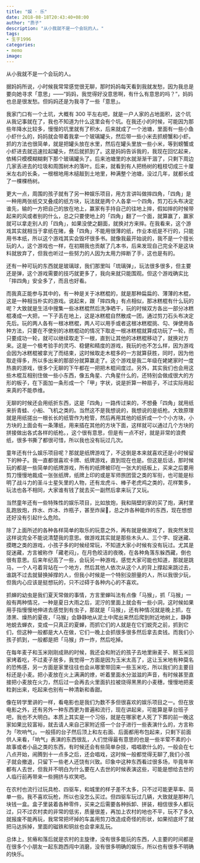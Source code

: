 ```yaml
---
title: "娱 · 乐"
date: 2018-08-18T20:43:40+08:00
author: "质子"
description: "从小我就不是一个会玩的人。"
tags:
- 生于1996
categories:
- memo
image:
---
```


从小我就不是一个会玩的人。

据妈妈所说，小时候我常常感觉很无聊，那时妈妈每天看到我就发愁，因为我总是要向她寻求「意思」——“妈妈，我觉得好没意思啊，有什么有意思的吗？”，妈妈也总是很发愁。但妈妈还是为我寻了一些「意思」。

我家门口有一个土坑，大概有 300 平左右吧，就是一户人家的占地面积，这个坑从我记事就在了，我也不知道为什么这里会有个坑。在我还小的时候，可能因为那些年降水比较多，慢慢的坑里就有了积水，后来就成了一个池塘，里面有一些小鱼小虾什么的，妈妈就会带着我拿一个玻璃罐头，然后带一些小米去抓螃蟹和小虾。抓的方法也很简单，就是把罐头放在水里，然后在罐头里放一些小米，等到螃蟹或小虾进去就迅速拉起罐头，然后就抓到了。这是妈妈告诉我的，我现在回忆起来，依稀只模模糊糊剩下那个玻璃罐头了。后来池塘里的水就渐渐干涸了，只剩下周边几家丢进去的垃圾和周围树木的落叶。后来，就看到有人把杨树的粗枝切成三十厘米左右的长条，一根根地用木槌敲到土地里，种满整个池塘，没过几年，就都长成了一棵棵杨树。

更大一点，周围的孩子就有了另一种娱乐项目，用方言讲叫做摔四角，「四角」是一种用两张纸交叉叠成的纸方块，玩法就是两个人各拿一个四角，剪刀石头布决定谁先，输的一方把自己的放在地上，赢家有手持自己的往地上摔，假如摔的时候带起来的风或者别的什么，总之只要使地上的「四角」翻了一个面，就算赢了，赢家就可以拿走别人的「四角」，如果没使之翻面，就换对方来摔。在我看来，这个游戏其实就相当于拿纸在赌，叠「四角」不能用很薄的纸，作业本纸是不行的，只能用书本纸，所以这个游戏其实会毁坏很多书。就像我最开始说的，我不是一个擅长玩的人，这个游戏也一样，在初期我也贡献了几本书，后来发现自己完全不是这块料就放弃了，但我也听过一些努力的人因为太用力摔断了手，这也是有的。

还有一种可玩的东西就是玻璃球，我们那里叫「琉璃弹」，玩法很多很多，但主要还是弹，这个游戏需要的技巧就更多了，我向来就只能围观。但这个游戏确实比「摔四角」安全多了，而且也好看。

而我真正能参与其中的，有一种是关于冰糕棍的，就是那种扁扁的、薄薄的木棍，这是一种相当朴实的游戏。说起来，跟「摔四角」有点相似，那冰糕棍有什么玩的呢？大致就是生活中搜集一些冰糕棍然后洗净晒干，玩的时候双方各出一部分冰糕棍凑成一大把，一下子丢在地上，这是冰糕棍自然散成一团，通过剪刀石头布决定先后。玩的两人各有一根冰糕棍，两人可以用手或者这根冰糕棍挑、勾、弹使用各种方法，只要在不使别的冰糕棍动的情况下取走一根冰糕棍就算成功玩了一轮，而只要成功一轮，就可以继续取走下一根，直到让其他的冰糕棍移动了，就换对方来。这是一个极考验手的灵巧、稳健和精度的游戏，我玩的也不怎么样，因为游戏会因为冰糕棍被拿光了而结束，这时候取走木棍多的一方就算获胜，同时，因为他取走得多，所以多出来的那部分就算赢走了。这个游戏是我二年级在姥姥家时一度热衷的游戏，很多个无聊的下午都在一把把木棍间度过。另外，其实我们也会用这些木棍互相别住做一些小东西，像五角星、六角星什么的，还特别会做成很大的方形的板子，在下面加一条形成一个「甲」字状，说是折算一种扇子，不过实际用起来真的不能恭维。

无聊的时候还会用纸折东西，这是「四角」一路传过来的，不想叠「四角」就用纸来折青蛙、小船、飞机之类的。当然这不是我想说的，我想说的是纸枪。大致原理就是用纸搓出一根长长的纸管作为枪管，然后再用其他的纸折成一个个小方块，小方块的上面会有一条薄纸，用来插在其他的方块下面，这样就可以通过几个方块的拼接做出各式各样的纸枪。，这个很有意思，但是有一点不好，就是非常的浪费纸，很多书撕了都很可惜，所以我也没有玩过几次。

童年还有什么娱乐项目呢？那就是纸牌游戏了，不这倒是本来就喜欢还是小时候留下的种子。我一直都很喜欢卡牌、纸牌游戏，直到现在也是。但这是后话，那时候玩的都是一些简单的纸牌游戏，所有的纸牌被印在一张大的纸板上，买来之后要用剪刀慢慢地裁成一张张纸牌，纸牌上印的或是军师旅团营之类的军衔，也可能是标明了战斗力的圣斗士星矢里的人物，还有龙虎斗、棒子老虎鸡之类的，花样繁多，玩法也各不相同，大家谁有钱了就去买一副然后拿来玩了又玩。

当然童年还有一些特殊性的娱乐项目，比如放炮，我和隔壁的家的买了炮，满村里乱跑放炮，炸水、炸冰、炸瓶子，甚至炸屎🌚，总之炸各种能炸的东西，现在想想还好没有引起什么危险。

除了上面所述的各种各样简单的取乐的玩意之外，再有就是做游戏了，我突然发现这样说完全不能说清楚我的意思。做游戏其实就是那些木头人、三个字、捉迷藏、摸瞎之类的游戏，小孩子多的时候经常玩，不知道大家小时候有没有玩过。尤其是捉迷藏，方言被称作「藏老闷」，在月色皎洁的夜晚，在各种角落东躲西藏，倒也很有意思。后来年纪高了一些，会玩另一种游戏，感觉大家可能也知道，那就是跳马，一个人弓着背站在一个地方，然后其他人依次从这个人的背上撑起来跳过去，谁跳不过去就替换掉撑的人，但我小时候是一个特别没胆量的人，所以我很少玩，但我内心应该是挺想玩的，只不过碍于各种内心的不喜欢。

抓蝉的幼虫是我们夏天常做的事情，方言里蝉叫法有点像「马猴」，抓「马猴」一般有两种情况，一种是夏日大雨之后，泥泞的里面上就会有一些小洞，这时候如果用手指慢慢地伸进去感觉到有虫子，那就是「马猴」，还有种情况就是晚上抓，在漆黑、燥热的夏夜，「马猴」会静静地从泥土中爬出来然后爬到附近地树上，静静地蜕去蝉衣，变成一只真正的夏蝉，而抓它们的人就是在它们蜕壳之前，抓到它们，但这种一般都是大人在做，它们一晚上会抓很多很多然后拿去卖钱。而我们小孩子抓到，一般都是把「马猴」炸一炸，然后吃掉。

在每年麦子和玉米刚刚成熟的时候，我还会和附近的孩子去地里揪麦子、掰玉米回家烤着吃，不过麦子居多，我觉得一方面是因为玉米太高了，这让玉米地有种莫名的恐怖感，另一方面是家里往往也会从哪里带回来一些玉米吃，所以我们的主要目标还是小麦。把小麦放在火上满满的燎，听着里面水分滋滋的声音，有时候甚至直接把小麦放在火力，然后过一会再去火里面扒拉被烧得黑黑的小麦穗，慢慢地把麦粒剥出来，吃起来也别有一种清新和香甜。

像在转学里讲的一样，看电影也是我们为数不多但很喜欢的娱乐项目之一。但在放电影之外，还有另外一种东西更为普遍和流行，现在讲起来，可能算是草台班子吧，我也不大明白。本质上其实是一个习俗，就是在哪家老人死了下葬的前一晚这家如果比较富裕，就去请人来自己家附近搭一个台子进行一些表演什么的，方言称为「吹响气」。一般搭的台子然后顶上和左右面、后面都用布包起来，只剩下前面供人来看，「响气」表演的东西很乱，人们觉得最有意思的也是一些半荤不素的小故事或者小品之类的东西，有时候还会有些简单杂技，唱唱歌什么的，一般会在七八点开始，闹腾到十一点多之后，还会唱戏，这时候一般都觉得无聊了,我们小孩子就会撤退，只留下一些老人还饶有兴致。印象中这种东西看过很多场，毕竟年年都有人去世，但我并不明白为什么要在人去世的时候表演这些，可能是想给去世的人临行前再带来一些拥挤与欢笑吧。

在农村也流行过玩具枪、四驱车，和城里的样子差不太多，只不过可能更草率、简单一些。我不喜欢玩枪，所以也没怎么买过。但四驱车玩过几辆，大致就是那种几块钱一盒。盒子里装着各种零件，买来之后需要各种拆卸、拼装，相信很多人都玩过，只不过农村卖的非常的低劣，质量很差，再加上农村的地也不平，玩不了多久就报废不能再玩，我常常把坏掉的车盖用剪刀改造成奇怪的形状，如果彻底坏了就把马达拆掉，里面的磁铁和铜丝也会拿来乱玩。

总体上，贫瘠和落后就是农村的主旋律，没有很多能玩的东西，人主要的时间都是在很多个小朋友一起东跑西闯中消磨，没有很多明确的娱乐，所以也有很多不明确的快乐。
